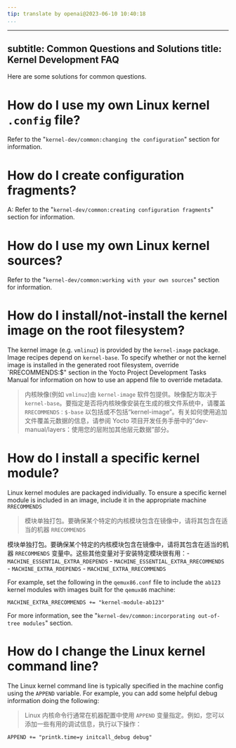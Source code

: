 ```yaml
---
tip: translate by openai@2023-06-10 10:40:18
...
```

---
subtitle: Common Questions and Solutions
title: Kernel Development FAQ
-----------------------------

Here are some solutions for common questions.

# How do I use my own Linux kernel `.config` file?

Refer to the \"`kernel-dev/common:changing the configuration`\" section for information.

# How do I create configuration fragments?

A: Refer to the \"`kernel-dev/common:creating configuration fragments`\" section for information.

# How do I use my own Linux kernel sources?

Refer to the \"`kernel-dev/common:working with your own sources`\" section for information.

# How do I install/not-install the kernel image on the root filesystem?

The kernel image (e.g. `vmlinuz`) is provided by the `kernel-image` package. Image recipes depend on `kernel-base`. To specify whether or not the kernel image is installed in the generated root filesystem, override `RRECOMMENDS:$\" section in the Yocto Project Development Tasks Manual for information on how to use an append file to override metadata.

> 内核映像(例如 `vmlinuz`)由 `kernel-image` 软件包提供。映像配方取决于 `kernel-base`。要指定是否将内核映像安装在生成的根文件系统中，请覆盖 `RRECOMMENDS：$-base` 以包括或不包括“kernel-image”。有关如何使用追加文件覆盖元数据的信息，请参阅 Yocto 项目开发任务手册中的“dev-manual/layers：使用您的层附加其他层元数据”部分。

# How do I install a specific kernel module?

Linux kernel modules are packaged individually. To ensure a specific kernel module is included in an image, include it in the appropriate machine `RRECOMMENDS`

> 模块单独打包。要确保某个特定的内核模块包含在镜像中，请将其包含在适当的机器 `RRECOMMENDS`

模块单独打包。要确保某个特定的内核模块包含在镜像中，请将其包含在适当的机器 `RRECOMMENDS` 变量中。这些其他变量对于安装特定模块很有用：- `MACHINE_ESSENTIAL_EXTRA_RDEPENDS` - `MACHINE_ESSENTIAL_EXTRA_RRECOMMENDS` - `MACHINE_EXTRA_RDEPENDS` - `MACHINE_EXTRA_RRECOMMENDS`

For example, set the following in the `qemux86.conf` file to include the `ab123` kernel modules with images built for the `qemux86` machine:

```
MACHINE_EXTRA_RRECOMMENDS += "kernel-module-ab123"
```

For more information, see the \"`kernel-dev/common:incorporating out-of-tree modules`\" section.

# How do I change the Linux kernel command line?

The Linux kernel command line is typically specified in the machine config using the `APPEND` variable. For example, you can add some helpful debug information doing the following:

> Linux 内核命令行通常在机器配置中使用 `APPEND` 变量指定。例如，您可以添加一些有用的调试信息，执行以下操作：

```
APPEND += "printk.time=y initcall_debug debug"
```
